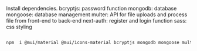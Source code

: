 Install dependencies.
bcryptjs: password function
mongodb: database
mongoose: database management
multer: API for file uploads and process file from front-end to back-end
next-auth: register and login function
sass: css styling

  

```bash

npm  i @mui/material @mui/icons-material bcryptjs mongodb mongoose multer next-auth react-icons sass @emotion/react @emotion/styled js-3d-model-viewer

```